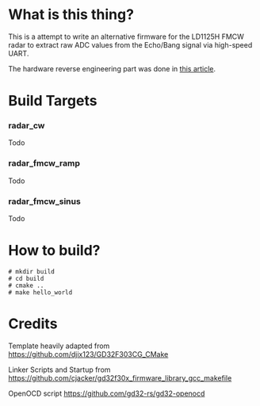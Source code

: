 # What is this thing?

This is a attempt to write an alternative firmware for the LD1125H FMCW radar to extract raw ADC values from the Echo/Bang signal via high-speed UART.

The hardware reverse engineering part was done in [this article](https://www.dm5tt.de/2024/12/14/ld1125H-reverse-engineering/).


# Build Targets

### radar_cw

Todo

### radar_fmcw_ramp

Todo

### radar_fmcw_sinus

Todo

# How to build?

```
# mkdir build
# cd build
# cmake ..
# make hello_world
```

# Credits

Template heavily adapted from https://github.com/djix123/GD32F303CG_CMake

Linker Scripts and Startup from https://github.com/cjacker/gd32f30x_firmware_library_gcc_makefile

OpenOCD script https://github.com/gd32-rs/gd32-openocd
